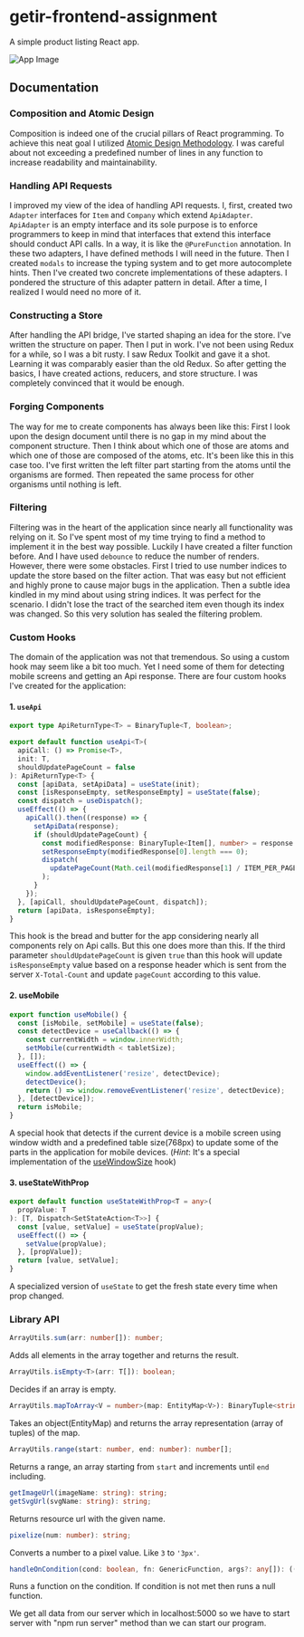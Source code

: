 # getir-frontend-assignment
A simple product listing React app.

<img src="https://i.ibb.co/Q6b9LR7/Screen-Shot-2021-10-31-at-20-43-09.pn" alt="App Image">

## Documentation
### Composition and Atomic Design
Composition is indeed one of the crucial pillars of React programming. To achieve this neat goal I utilized [Atomic Design Methodology](https://atomicdesign.bradfrost.com/chapter-2/). I was careful about not exceeding a predefined number of lines in any function to increase readability and maintainability.
### Handling API Requests
I improved my view of the idea of handling API requests. I, first, created two `Adapter` interfaces for `Item` and `Company` which extend `ApiAdapter`. `ApiAdapter` is an empty interface and its sole purpose is to enforce programmers to keep in mind that interfaces that extend this interface should conduct API calls. In a way, it is like the `@PureFunction` annotation. In these two adapters, I have defined methods I will need in the future. Then I created `modals` to increase the typing system and to get more autocomplete hints. Then I've created two concrete implementations of these adapters. I pondered the structure of this adapter pattern in detail. After a time, I realized I would need no more of it.
### Constructing a Store
After handling the API bridge, I've started shaping an idea for the store. I've written the structure on paper. Then I put in work. I've not been using Redux for a while, so I was a bit rusty. I saw Redux Toolkit and gave it a shot. Learning it was comparably easier than the old Redux. So after getting the basics, I have created actions, reducers, and store structure. I was completely convinced that it would be enough.
### Forging Components
The way for me to create components has always been like this: First I look upon the design document until there is no gap in my mind about the component structure. Then I think about which one of those are atoms and which one of those are composed of the atoms, etc. It's been like this in this case too. I've first written the left filter part starting from the atoms until the organisms are formed. Then repeated the same process for other organisms until nothing is left.
### Filtering
Filtering was in the heart of the application since nearly all functionality was relying on it. So I've spent most of my time trying to find a method to implement it in the best way possible. Luckily I have created a filter function before. And I have used `debounce` to reduce the number of renders. However, there were some obstacles. First I tried to use number indices to update the store based on the filter action. That was easy but not efficient and highly prone to cause major bugs in the application. Then a subtle idea kindled in my mind about using string indices. It was perfect for the scenario. I didn't lose the tract of the searched item even though its index was changed. So this very solution has sealed the filtering problem.
### Custom Hooks
The domain of the application was not that tremendous. So using a custom hook may seem like a bit too much. Yet I need some of them for detecting mobile screens and getting an Api response. There are four custom hooks I've created for the application:
#### 1. `useApi`
```ts
export type ApiReturnType<T> = BinaryTuple<T, boolean>;

export default function useApi<T>(
  apiCall: () => Promise<T>,
  init: T,
  shouldUpdatePageCount = false
): ApiReturnType<T> {
  const [apiData, setApiData] = useState(init);
  const [isResponseEmpty, setResponseEmpty] = useState(false);
  const dispatch = useDispatch();
  useEffect(() => {
    apiCall().then((response) => {
      setApiData(response);
      if (shouldUpdatePageCount) {
        const modifiedResponse: BinaryTuple<Item[], number> = response as any;
        setResponseEmpty(modifiedResponse[0].length === 0);
        dispatch(
          updatePageCount(Math.ceil(modifiedResponse[1] / ITEM_PER_PAGE))
        );
      }
    });
  }, [apiCall, shouldUpdatePageCount, dispatch]);
  return [apiData, isResponseEmpty];
}
```
This hook is the bread and butter for the app considering nearly all components rely on Api calls. But this one does more than this. If the third parameter `shouldUpdatePageCount` is given `true` than this hook will update `isResponseEmpty` value based on a response header which is sent from the server `X-Total-Count` and update `pageCount` according to this value.
#### 2. useMobile
```ts
export function useMobile() {
  const [isMobile, setMobile] = useState(false);
  const detectDevice = useCallback(() => {
    const currentWidth = window.innerWidth;
    setMobile(currentWidth < tabletSize);
  }, []);
  useEffect(() => {
    window.addEventListener('resize', detectDevice);
    detectDevice();
    return () => window.removeEventListener('resize', detectDevice);
  }, [detectDevice]);
  return isMobile;
}
```
A special hook that detects if the current device is a mobile screen using window width and a predefined table size(768px) to update some of the parts in the application for mobile devices. (*Hint*: It's a special implementation of the [useWindowSize](https://usehooks.com/useWindowSize/) hook)
#### 3. useStateWithProp
```ts
export default function useStateWithProp<T = any>(
  propValue: T
): [T, Dispatch<SetStateAction<T>>] {
  const [value, setValue] = useState(propValue);
  useEffect(() => {
    setValue(propValue);
  }, [propValue]);
  return [value, setValue];
}
```
A specialized version of `useState` to get the fresh state every time when prop changed.
### Library API
```ts
ArrayUtils.sum(arr: number[]): number;
```
Adds all elements in the array together and returns the result.

```ts
ArrayUtils.isEmpty<T>(arr: T[]): boolean;
```
Decides if an array is empty.

```ts
ArrayUtils.mapToArray<V = number>(map: EntityMap<V>): BinaryTuple<string, V>[];
```
Takes an object(EntityMap) and returns the array representation (array of tuples) of the map.

```ts
ArrayUtils.range(start: number, end: number): number[];
```
Returns a range, an array starting from `start` and increments until `end` including.

```ts
getImageUrl(imageName: string): string;
getSvgUrl(svgName: string): string;
```
Returns resource url with the given name.

```ts
pixelize(num: number): string;
```
Converts a number to a pixel value. Like `3` to `'3px'`.

```ts
handleOnCondition(cond: boolean, fn: GenericFunction, args?: any[]): (() => void | null);
```
Runs a function on the condition. If condition is not met then runs a null function.


We get all data from our server which in localhost:5000
so we have to start server with "npm run server" method than
we can start our program.
